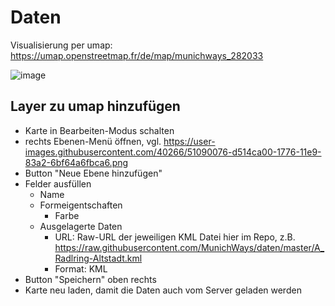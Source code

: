 # Daten

Visualisierung per umap: https://umap.openstreetmap.fr/de/map/munichways_282033

![image](https://user-images.githubusercontent.com/40266/51090140-afd48b80-1777-11e9-80a1-7e5b3141f9d2.png)

## Layer zu umap hinzufügen
* Karte in Bearbeiten-Modus schalten
* rechts Ebenen-Menü öffnen, vgl. https://user-images.githubusercontent.com/40266/51090076-d514ca00-1776-11e9-83a2-6bf64a6fbca6.png
* Button "Neue Ebene hinzufügen"
* Felder ausfüllen
   * Name
   * Formeigentschaften
      * Farbe
   * Ausgelagerte Daten
      * URL: Raw-URL der jeweiligen KML Datei hier im Repo, z.B. https://raw.githubusercontent.com/MunichWays/daten/master/A_Radlring-Altstadt.kml
      * Format: KML
* Button "Speichern" oben rechts
* Karte neu laden, damit die Daten auch vom Server geladen werden
